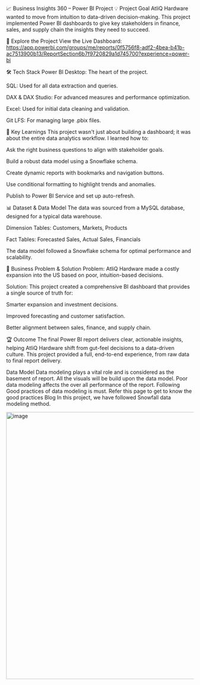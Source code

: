 
📈 Business Insights 360 – Power BI Project
💡 Project Goal
AtliQ Hardware wanted to move from intuition to data-driven decision-making. This project implemented Power BI dashboards to give key stakeholders in finance, sales, and supply chain the insights they need to succeed.

🔗 Explore the Project
View the Live Dashboard: https://app.powerbi.com/groups/me/reports/0f5756f8-adf2-4bea-b41b-ac7513900b13/ReportSection6b7f9720829a1d745700?experience=power-bi

🛠️ Tech Stack
Power BI Desktop: The heart of the project.

SQL: Used for all data extraction and queries.

DAX & DAX Studio: For advanced measures and performance optimization.

Excel: Used for initial data cleaning and validation.

Git LFS: For managing large .pbix files.

🧠 Key Learnings
This project wasn't just about building a dashboard; it was about the entire data analytics workflow. I learned how to:

Ask the right business questions to align with stakeholder goals.

Build a robust data model using a Snowflake schema.

Create dynamic reports with bookmarks and navigation buttons.

Use conditional formatting to highlight trends and anomalies.

Publish to Power BI Service and set up auto-refresh.

📊 Dataset & Data Model
The data was sourced from a MySQL database, designed for a typical data warehouse.

Dimension Tables: Customers, Markets, Products

Fact Tables: Forecasted Sales, Actual Sales, Financials

The data model followed a Snowflake schema for optimal performance and scalability.

🎯 Business Problem & Solution
Problem: AtliQ Hardware made a costly expansion into the US based on poor, intuition-based decisions.

Solution: This project created a comprehensive BI dashboard that provides a single source of truth for:

Smarter expansion and investment decisions.

Improved forecasting and customer satisfaction.

Better alignment between sales, finance, and supply chain.

🏆 Outcome
The final Power BI report delivers clear, actionable insights, helping AtliQ Hardware shift from gut-feel decisions to a data-driven culture. This project provided a full, end-to-end experience, from raw data to final report delivery.

Data Model
Data modeling plays a vital role and is considered as the basement of report. All the visuals will be build upon the data model.
Poor data modeling affects the over all performance of the report.
Following Good practices of data modeling is must. Refer this page to get to know the good practices Blog
In this project, we have followed Snowfall data modeling method.

<img width="1152" height="718" alt="image" src="https://github.com/user-attachments/assets/a3f3e177-13ab-4cff-ad18-793f6f3b6be0" />
